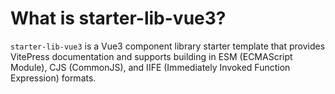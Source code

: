 # What is starter-lib-vue3?

`starter-lib-vue3` is a Vue3 component library starter template that provides VitePress documentation and supports building in ESM (ECMAScript Module), CJS (CommonJS), and IIFE (Immediately Invoked Function Expression) formats.
